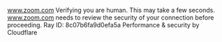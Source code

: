 www.zoom.com
Verifying you are human. This may take a few seconds.
www.zoom.com needs to review the security of your connection before proceeding.
Ray ID: 8c07b6fa9d0efa5a
Performance & security by Cloudflare